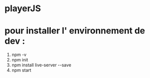 # playerJS

# pour installer l' environnement de dev :

1. npm -v
2. npm init
3. npm install live-server --save
4. npm start
